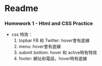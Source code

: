 # Readme
### Homework 1 - Html and CSS Practice
- css 特效：
    1. topbar FB 和 Twitter: hover會有底線
    1. menu: hover會有底線
    2. submit bottom: hover 和 active時有特效
    3. footer: 網址和電話，hover時有底線